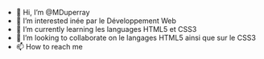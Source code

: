 - 👋 Hi, I’m @MDuperray
- 👀 I’m interested inée par le Développement Web
- 🌱 I’m currently learning  les languages HTML5 et CSS3
- 💞️ I’m looking to collaborate on  le langages HTML5 ainsi que sur le CSS3
- 📫 How to reach me 

<!---
MDuperray/MDuperray is a ✨ special ✨ repository because its `README.md` (this file) appears on your GitHub profile.
You can click the Preview link to take a look at your changes.
--->
